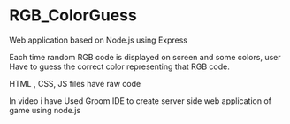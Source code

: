 # RGB_ColorGuess
Web application based on Node.js using Express

Each time random RGB code is displayed on screen and some colors, user Have to guess the correct color representing that RGB code.

HTML , CSS, JS files have raw code 

In video i have Used Groom IDE to create server side web application of game using node.js

